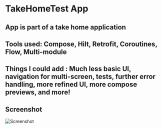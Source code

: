# TakeHomeTest App

## App is part of a take home application

## Tools used: Compose, Hilt, Retrofit, Coroutines, Flow, Multi-module

## Things I could add : Much less basic UI, navigation for multi-screen, tests, further error handling, more refined UI, more compose previews, and more! 

## Screenshot
![Screenshot](images/screenshot.png)
